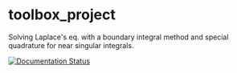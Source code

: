 # toolbox_project
Solving Laplace's eq. with a boundary integral method and special quadrature for near singular integrals. 

[![Documentation Status](https://readthedocs.org/projects/toolbox-project/badge/?version=latest)](http://toolbox-project.readthedocs.org/en/latest/?badge=latest)
